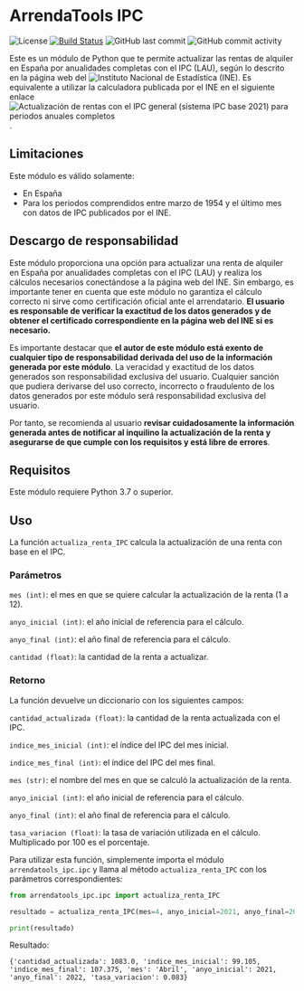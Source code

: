 # ArrendaTools IPC
![License](https://img.shields.io/github/license/hokus15/ArrendaToolsIPC)
[![Build Status](https://github.com/hokus15/ArrendaToolsIPC/actions/workflows/main.yml/badge.svg)](https://github.com/hokus15/ArrendaToolsIPC/actions)
![GitHub last commit](https://img.shields.io/github/last-commit/hokus15/ArrendaToolsIPC?logo=github)
![GitHub commit activity](https://img.shields.io/github/commit-activity/m/hokus15/ArrendaToolsIPC?logo=github)

Este es un módulo de Python que te permite actualizar las rentas de alquiler en España por anualidades completas con el IPC (LAU), según lo descrito en la página web del ![Instituto Nacional de Estadística (INE)](https://www.ine.es/ss/Satellite?c=Page&cid=1254735905720&pagename=ProductosYServicios%2FPYSLayout&L=0&p=1254735893337). Es equivalente a utilizar la calculadora publicada por el INE en el siguiente enlace ![Actualización de rentas con el IPC general (sistema IPC base 2021) para periodos anuales completos](https://www.ine.es/calcula).

## Limitaciones
Este módulo es válido solamente:
- En España
- Para los periodos comprendidos entre marzo de 1954 y el último mes con datos de IPC publicados por el INE.

## Descargo de responsabilidad
Este módulo proporciona una opción para actualizar una renta de alquiler en España por anualidades completas con el IPC (LAU) y realiza los cálculos necesarios conectándose a la página web del INE. Sin embargo, es importante tener en cuenta que este módulo no garantiza el cálculo correcto ni sirve como certificación oficial ante el arrendatario. **El usuario es responsable de verificar la exactitud de los datos generados y de obtener el certificado correspondiente en la página web del INE si es necesario.**

Es importante destacar que **el autor de este módulo está exento de cualquier tipo de responsabilidad derivada del uso de la información generada por este módulo**. La veracidad y exactitud de los datos generados son responsabilidad exclusiva del usuario. Cualquier sanción que pudiera derivarse del uso correcto, incorrecto o fraudulento de los datos generados por este módulo será responsabilidad exclusiva del usuario.

Por tanto, se recomienda al usuario **revisar cuidadosamente la información generada antes de notificar al inquilino la actualización de la renta y asegurarse de que cumple con los requisitos y está libre de errores**.

## Requisitos

Este módulo requiere Python 3.7 o superior.

## Uso

La función `actualiza_renta_IPC` calcula la actualización de una renta con base en el IPC.

### Parámetros
`mes (int)`: el mes en que se quiere calcular la actualización de la renta (1 a 12).

`anyo_inicial (int)`: el año inicial de referencia para el cálculo.

`anyo_final (int)`: el año final de referencia para el cálculo.

`cantidad (float)`: la cantidad de la renta a actualizar.

### Retorno
La función devuelve un diccionario con los siguientes campos:

`cantidad_actualizada (float)`: la cantidad de la renta actualizada con el IPC.

`indice_mes_inicial (int)`: el índice del IPC del mes inicial.

`indice_mes_final (int)`: el índice del IPC del mes final.

`mes (str)`: el nombre del mes en que se calculó la actualización de la renta.

`anyo_inicial (int)`: el año inicial de referencia para el cálculo.

`anyo_final (int)`: el año final de referencia para el cálculo.

`tasa_variacion (float)`: la tasa de variación utilizada en el cálculo. Multiplicado por 100 es el porcentaje.

Para utilizar esta función, simplemente importa el módulo `arrendatools_ipc.ipc` y llama al método `actualiza_renta_IPC` con los parámetros correspondientes:

```python
from arrendatools_ipc.ipc import actualiza_renta_IPC

resultado = actualiza_renta_IPC(mes=4, anyo_inicial=2021, anyo_final=2022, cantidad=1000)

print(resultado)
```

Resultado:
```
{'cantidad_actualizada': 1083.0, 'indice_mes_inicial': 99.105, 'indice_mes_final': 107.375, 'mes': 'Abril', 'anyo_inicial': 2021, 'anyo_final': 2022, 'tasa_variacion': 0.083}
```

